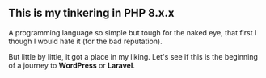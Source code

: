 ## **This is my tinkering in PHP 8.x.x**

A programming language so simple but tough for the naked eye, that first I though I would hate it (for the bad reputation).

But little by little, it got a place in my liking. Let's see if this is the beginning of a journey to **WordPress** or **Laravel**.
